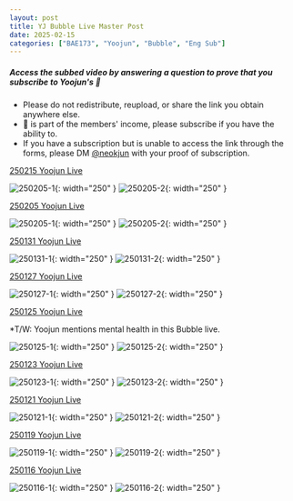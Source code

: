 ```yaml
---
layout: post
title: YJ Bubble Live Master Post
date: 2025-02-15
categories: ["BAE173", "Yoojun", "Bubble", "Eng Sub"]
---
```


##### Access the subbed video by answering a question to prove that you subscribe to Yoojun's 🫧

- Please do not redistribute, reupload, or share the link you obtain anywhere else.
- 🫧 is part of the members' income, please subscribe if you have the ability to.
- If you have a subscription but is unable to access the link through the forms, please DM [@neokjun](https://x.com/neokjun) with your proof of subscription.

[250215 Yoojun Live](https://drive.google.com/file/d/1s9mxaGo2TC1kTly12nRfkCaw0nUBJQkJ/view?usp=sharing)

![250205-1](/assets/img/250215-1.png){: width="250" } 
![250205-2](/assets/img/250215-2.png){: width="250" } 

[250205 Yoojun Live](https://docs.google.com/forms/d/e/1FAIpQLSfDMi5xtvZvCMpMFmBhnHXIA_dXAnA70fnzuzzXaj-KykFgDQ/viewform?usp=dialog)

![250205-1](/assets/img/250205-1.png){: width="250" } 
![250205-2](/assets/img/250205-2.png){: width="250" } 

[250131 Yoojun Live](https://docs.google.com/forms/d/e/1FAIpQLSf0fll4iAUsU54xkYETbAup_TTcq3FPWADTRH9st1JxJDI2Ww/viewform?usp=dialog)

![250131-1](/assets/img/250131-1.gif){: width="250" } 
![250131-2](/assets/img/250131-2.png){: width="250" } 

[250127 Yoojun Live](https://docs.google.com/forms/d/e/1FAIpQLSde8qcGi33fXq04rYk6D1KDe5Os-oXrgTrst02pcgyIXSuKCg/viewform?usp=dialog)

![250127-1](/assets/img/250127-1.png){: width="250" } 
![250127-2](/assets/img/250127-2.png){: width="250" } 

[250125 Yoojun Live](https://docs.google.com/forms/d/e/1FAIpQLSeRgYf-wkfWY1sswk91e1Tyq6_rkOTXqh7QWlHBmenGNJkpTA/viewform?usp=dialog)

*T/W: Yoojun mentions mental health in this Bubble live.

![250125-1](/assets/img/250125-1.png){: width="250" } 
![250125-2](/assets/img/250125-2.png){: width="250" } 

[250123 Yoojun Live](https://docs.google.com/forms/d/e/1FAIpQLSdtzur0Ugy_5JRvUxr2qBZJPhgEmjfBXKp6aHRVEEocMSRD6A/viewform?usp=dialog)

![250123-1](/assets/img/250123-1.png){: width="250" } 
![250123-2](/assets/img/250123-2.gif){: width="250" } 

[250121 Yoojun Live](https://docs.google.com/forms/d/e/1FAIpQLSfMz1c-2OPEou1hLmAGiViipG1UhVsFj_gaphgxWvoJzpufsA/viewform?usp=sharing)

![250121-1](/assets/img/250121-1.png){: width="250" } 
![250121-2](/assets/img/250121-2.png){: width="250" } 

[250119 Yoojun Live](https://docs.google.com/forms/d/e/1FAIpQLScROUSbVfxX1_T2NhKYCr9Mzc0EYkCqDL1JMeP8cN7gdoUHvg/viewform?usp=sharing)

![250119-1](/assets/img/250119-1.png){: width="250" } 
![250119-2](/assets/img/250119-2.png){: width="250" } 

[250116 Yoojun Live](https://docs.google.com/forms/d/e/1FAIpQLSexSUJKHHJGRcHX00qe38ElKAnDJRORR0_2ojGqwn_yz0sC1g/viewform?usp=sharing)

![250116-1](/assets/img/250116-1.jpeg){: width="250" } 
![250116-2](/assets/img/250116-2.jpeg){: width="250" } 
